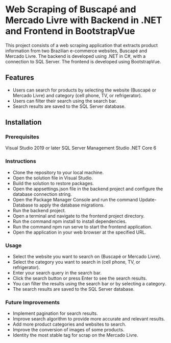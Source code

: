 <h1>Web Scraping of Buscapé and Mercado Livre with Backend in .NET and Frontend in BootstrapVue</h1>
  
This project consists of a web scraping application that extracts product information from two Brazilian e-commerce websites, Buscapé and Mercado Livre. The backend is developed using .NET in C#, with a connection to SQL Server. The frontend is developed using BootstrapVue.

<h2>Features</h2>

- Users can search for products by selecting the website (Buscapé or Mercado Livre) and category (cell phone, TV, or refrigerator).
- Users can filter their search using the search bar.
- Search results are saved to the SQL Server database.

<h2>Installation</h2>
<h3>Prerequisites</h3>

Visual Studio 2019 or later
SQL Server Management Studio
.NET Core 6

<h3>Instructions</h3>

- Clone the repository to your local machine.
- Open the solution file in Visual Studio.
- Build the solution to restore packages.
- Open the appsettings.json file in the backend project and configure the database connection string.
- Open the Package Manager Console and run the command Update-Database to apply the database migrations.
- Run the backend project.
- Open a terminal and navigate to the frontend project directory.
- Run the command npm install to install dependencies.
- Run the command npm run serve to start the frontend application.
- Open the application in your web browser at the specified URL.

<h3>Usage</h3>

- Select the website you want to search on (Buscapé or Mercado Livre).
- Select the category you want to search in (cell phone, TV, or refrigerator).
- Enter your search query in the search bar.
- Click the search button or press Enter to see the search results.
- You can filter the results using the search bar or by selecting a category.
- The search results are saved to the SQL Server database.

<h3>Future Improvements</h3>

- Implement pagination for search results.
- Improve search algorithm to provide more accurate and relevant results.
- Add more product categories and websites to search.
- Improve the conversion of images of some products.
- Identity the most stable tag for scrap on the Mercado Livre.

